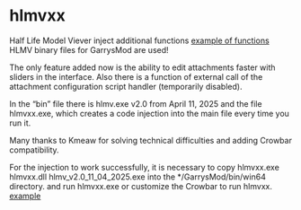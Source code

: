 # hlmvxx
Half Life Model Viever inject additional functions
[example of functions](img/preview.png)
HLMV binary files for GarrysMod are used!

The only feature added now is the ability to edit attachments faster with sliders in the interface.  Also there is a function of external call of the attachment configuration script handler (temporarily disabled).

In the “bin” file there is hlmv.exe v2.0 from April 11, 2025 and the file hlmvxx.exe, which creates a code injection into the main file every time you run it. 

Many thanks to Kmeaw for solving technical difficulties and adding Crowbar compatibility.  

For the injection to work successfully, it is necessary to copy 
hlmvxx.exe
hlmvxx.dll
hlmv_v2.0_11_04_2025.exe
into the */GarrysMod/bin/win64 directory.
and run hlmvxx.exe or customize the Crowbar to run hlmvxx. 
[example](img/crowbar_cfg.png)
